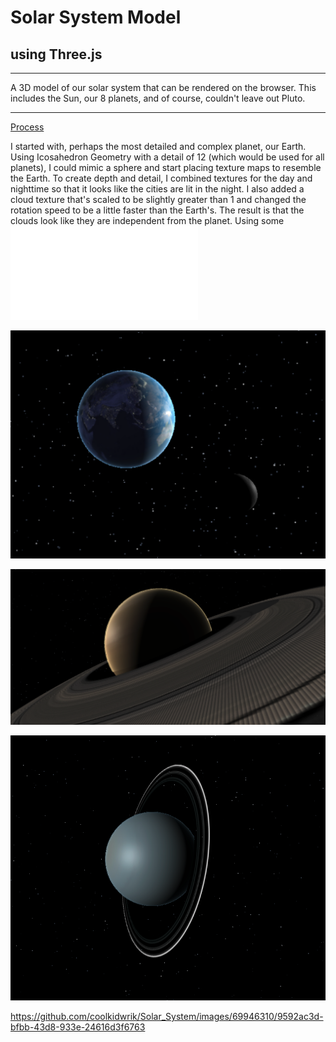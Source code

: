 # Solar System Model
## using Three.js
****
A 3D model of our solar system that can be rendered on the browser. This includes the Sun, our 8 planets, and of course, couldn't leave out Pluto.

***
<ins>Process</ins>


I started with, perhaps the most detailed and complex planet, our Earth. Using Icosahedron Geometry with a detail of 12 (which would be used for all planets), I could mimic a sphere and start placing texture maps to resemble the Earth. To create depth and detail, I combined textures for the day and nighttime so that it looks like the cities are lit in the night. I also added a cloud texture that's scaled to be slightly greater than 1 and changed the rotation speed to be a little faster than the Earth's. The result is that the clouds look like they are independent from the planet. Using some![Orbital Physics](./utilities/getOrbitalPosition.js)

![Earth and Moon model](./images/earth_moon.png)


![Saturn model](./images/Saturn.png)

![Uranus model](./images/Uranus.png)




https://github.com/coolkidwrik/Solar_System/images/69946310/9592ac3d-bfbb-43d8-933e-24616d3f6763

